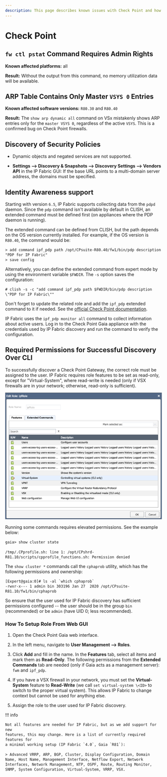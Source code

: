 ```yaml
---
description: This page describes known issues with Check Point and how to fix them.
---
```


# Check Point

## `fw ctl pstat` Command Requires Admin Rights

**Known affected platforms:** all

**Result:** Without the output from this command, no memory utilization data
will be available.

## ARP Table Contains Only Master `VSYS 0` Entries

**Known affected software versions:** `R80.30` and `R80.40`

**Result:** The `show arp dynamic all` command on VSx mistakenly shows ARP
entries only for the `master VSYS 0`, regardless of the active `VSYS`. This is a confirmed bug on Check Point firewalls.

## Discovery of Security Policies

- Dynamic objects and negated services are not supported.

- **Settings --> Discovery & Snapshots --> Discovery Settings --> Vendors API**
  in the IP Fabric GUI: If the base URL points to a multi-domain server address,
  the domains must be specified.

## Identity Awareness support

Starting with version `6.5`, IP Fabric supports collecting data from the `pdpd`
daemon. Since the `pdp` command isn't available by default in CLISH, an extended
command must be defined first (on appliances where the PDP daemon is running).

The extended command can be defined from CLISH, but the path depends on the OS
version currently installed. For example, if the OS version is `R80.40`, the
command would be:

```commandline
> add command ipf_pdp path /opt/CPsuite-R80.40/fw1/bin/pdp description "PDP for IP Fabric"
> save config
```

Alternatively, you can define the extended command from expert mode by using the environment variable `$FWDIR`. The `-s` option saves the configuration:

```commandline
# clish -s -c "add command ipf_pdp path $FWDIR/bin/pdp description \"PDP for IP Fabric\""
```

Don't forget to update the related role and add the `ipf_pdp` extended command
to it if needed. See the
[official Check Point documentation](https://sc1.checkpoint.com/documents/R81/WebAdminGuides/EN/CP_R81_ScalablePlatforms_Gaia_AdminGuide/Topics-SP-Gaia/User-Defined-Extended-Commands.htm?tocpath=Introduction%20to%20the%20Command%20Line%20Interface%7C_____8).

IP Fabric uses the `ipf_pdp monitor all` command to collect information about
active users. Log in to the Check Point Gaia appliance with the credentials used
by IP Fabric discovery and run the command to verify the configuration.

## Required Permissions for Successful Discovery Over CLI

To successfully discover a Check Point Gateway, the correct role must be
assigned to the user. IP Fabric requires role features to be set as read-only,
except for "Virtual-System", where read-write is needed (only if VSX firewalls
are in your network; otherwise, read-only is sufficient).

![Check Point - Edit Role - ipfRole](checkpoint/checkpoint_role.png)

Running some commands requires elevated permissions. See the example below:

```commandline
gaia> show cluster state

/tmp/.CPprofile.sh: line 1: /opt/CPshrd-R81.10/scripts/cpprofile_functions.sh: Permission denied
```

The `show cluster *` commands call the `cphaprob` utility, which has the
following permissions and ownership:

```
[Expert@gaia:0]# ls -al `which cphaprob`
-rwxr-x--- 1 admin bin 303196 Jan 27  2020 /opt/CPsuite-R81.10/fw1/bin/cphaprob
```

So ensure that the user used for IP Fabric discovery has sufficient permissions
configured -- the user should be in the group `bin` (recommended) or be `admin`
(have UID 0; less recommended).

### How To Setup Role From Web GUI

1. Open the Check Point Gaia web interface.

2. In the left menu, navigate to **User Management --> Roles**.

3. Click **Add** and fill in the name. In the **Features** tab, select all items
   and mark them as **Read-Only**. The following permissions from the **Extended
   Commands** tab are needed (only if Gaia acts as a management server): `fwm`
   and `ipf_pdp`.

4. If you have a VSX firewall in your network, you must set the
   **Virtual-System** feature to **Read-Write** (we call `set virtual-system
   \<ID>` to switch to the proper virtual system). This allows IP Fabric to
   change context but cannot be used for anything else.

5. Assign the role to the user used for IP Fabric discovery.

!!! info

    Not all features are needed for IP Fabric, but as we add support for new
    features, this may change. Here is a list of currently required features for
    a minimal working setup (IP Fabric `4.0`, Gaia `R81`):

    > Advanced VRRP, ARP, BGP, Cluster, Display Configuration, Domain Name, Host Name, Management Interface, Netflow Export, Network Interfaces, Network Management, NTP, OSPF, Route, Routing Monitor, SNMP, System Configuration, Virtual-System, VRRP, VSX.
